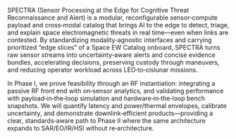 SPECTRA (Sensor Processing at the Edge for Cognitive Threat Reconnaissance and Alert) is a modular, reconfigurable sensor‑compute payload and cross‑modal catalog that brings AI to the edge to detect, triage, and explain space electromagnetic threats in real time—even when links are contested. By standardizing modality‑agnostic interfaces and carrying prioritized “edge slices” of a Space EW Catalog onboard, SPECTRA turns raw sensor streams into uncertainty‑aware alerts and concise evidence bundles, accelerating decisions, preserving custody through maneuvers, and reducing operator workload across LEO‑to‑cislunar missions.

In Phase I, we prove feasibility through an RF instantiation: integrating a passive RF front end with on‑sensor analytics, and validating performance with payload‑in‑the‑loop simulation and hardware‑in‑the‑loop bench snapshots. We will quantify latency and power/thermal envelopes, calibrate uncertainty, and demonstrate downlink‑efficient products—providing a clear, standards‑aware path to Phase II where the same architecture expands to SAR/EO/IR/HSI without re‑architecture.

